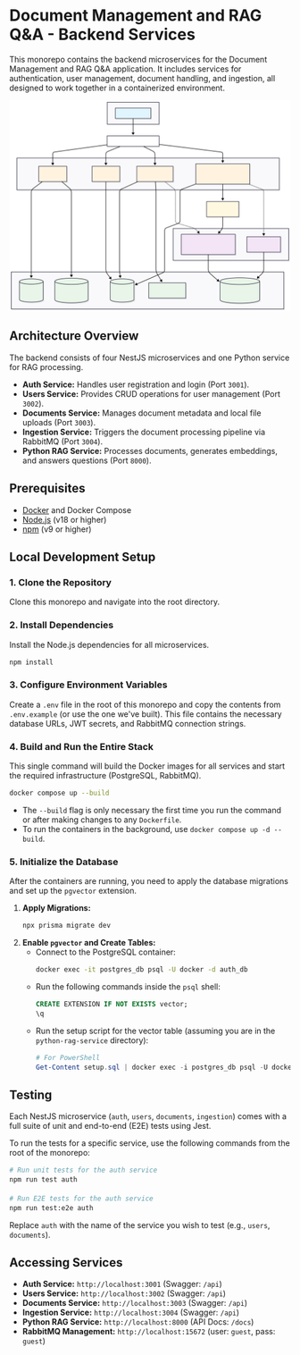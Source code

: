 # Document Management and RAG Q&A - Backend Services

This monorepo contains the backend microservices for the Document Management and RAG Q&A application. It includes services for authentication, user management, document handling, and ingestion, all designed to work together in a containerized environment.

![Application Architecture Diagram](DFD.svg)

## Architecture Overview

The backend consists of four NestJS microservices and one Python service for RAG processing.
-   **Auth Service:** Handles user registration and login (Port `3001`).
-   **Users Service:** Provides CRUD operations for user management (Port `3002`).
-   **Documents Service:** Manages document metadata and local file uploads (Port `3003`).
-   **Ingestion Service:** Triggers the document processing pipeline via RabbitMQ (Port `3004`).
-   **Python RAG Service:** Processes documents, generates embeddings, and answers questions (Port `8000`).

## Prerequisites

-   [Docker](https://www.docker.com/products/docker-desktop/) and Docker Compose
-   [Node.js](https://nodejs.org/) (v18 or higher)
-   [npm](https://www.npmjs.com/) (v9 or higher)

## Local Development Setup

### 1. Clone the Repository
Clone this monorepo and navigate into the root directory.

### 2. Install Dependencies
Install the Node.js dependencies for all microservices.
```bash
npm install
```

### 3. Configure Environment Variables
Create a `.env` file in the root of this monorepo and copy the contents from `.env.example` (or use the one we've built). This file contains the necessary database URLs, JWT secrets, and RabbitMQ connection strings.

### 4. Build and Run the Entire Stack
This single command will build the Docker images for all services and start the required infrastructure (PostgreSQL, RabbitMQ).

```bash
docker compose up --build
```
-   The `--build` flag is only necessary the first time you run the command or after making changes to any `Dockerfile`.
-   To run the containers in the background, use `docker compose up -d --build`.

### 5. Initialize the Database
After the containers are running, you need to apply the database migrations and set up the `pgvector` extension.

1.  **Apply Migrations:**
    ```bash
    npx prisma migrate dev
    ```
2.  **Enable `pgvector` and Create Tables:**
    -   Connect to the PostgreSQL container:
        ```bash
        docker exec -it postgres_db psql -U docker -d auth_db
        ```
    -   Run the following commands inside the `psql` shell:
        ```sql
        CREATE EXTENSION IF NOT EXISTS vector;
        \q
        ```
    -   Run the setup script for the vector table (assuming you are in the `python-rag-service` directory):
        ```powershell
        # For PowerShell
        Get-Content setup.sql | docker exec -i postgres_db psql -U docker -d auth_db
        ```

## Testing

Each NestJS microservice (`auth`, `users`, `documents`, `ingestion`) comes with a full suite of unit and end-to-end (E2E) tests using Jest.

To run the tests for a specific service, use the following commands from the root of the monorepo:

```bash
# Run unit tests for the auth service
npm run test auth

# Run E2E tests for the auth service
npm run test:e2e auth
```
Replace `auth` with the name of the service you wish to test (e.g., `users`, `documents`).

## Accessing Services

-   **Auth Service:** `http://localhost:3001` (Swagger: `/api`)
-   **Users Service:** `http://localhost:3002` (Swagger: `/api`)
-   **Documents Service:** `http://localhost:3003` (Swagger: `/api`)
-   **Ingestion Service:** `http://localhost:3004` (Swagger: `/api`)
-   **Python RAG Service:** `http://localhost:8000` (API Docs: `/docs`)
-   **RabbitMQ Management:** `http://localhost:15672` (user: `guest`, pass: `guest`)